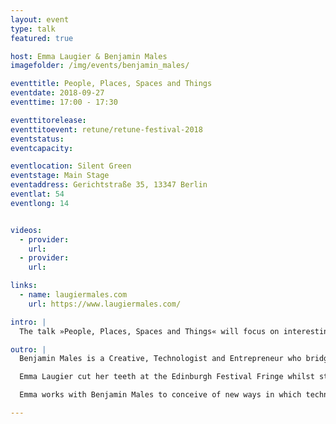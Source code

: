```yaml
---
layout: event
type: talk
featured: true

host: Emma Laugier & Benjamin Males
imagefolder: /img/events/benjamin_males/

eventtitle: People, Places, Spaces and Things
eventdate: 2018-09-27
eventtime: 17:00 - 17:30

eventtitorelease:
eventtitoevent: retune/retune-festival-2018
eventstatus:
eventcapacity:

eventlocation: Silent Green
eventstage: Main Stage
eventaddress: Gerichtstraße 35, 13347 Berlin
eventlat: 54
eventlong: 14


videos:
  - provider:
    url:
  - provider:
    url:

links:
  - name: laugiermales.com
    url: https://www.laugiermales.com/

intro: |
  The talk »People, Places, Spaces and Things« will focus on interesting technologies on the horizon and the ways they might impact our worlds, like flying dresses that ended up on world-famous music artists. Computation and technology has moved from rooms, to tables, to laps, pockets, wrists and now on bodies. As a new generation of products and services are developed in a world with ubiquitous internet and ‘smart’ devices, Benjamin Males will reflect on over 8 years or developing wearable technology for stage and screen and will propose some expectations for a future where technology is embedded in the fibre and fabric of everyday life.

outro: |
  Benjamin Males is a Creative, Technologist and Entrepreneur who bridges the gap between Science and Art. Both a Designer and Engineer by training, Benjamin upholds the principles of cross-disciplinarity and “Skunkworks” to push the boundary of where design and technology meet. Benjamin believes that technology is a ubiquitous resource that can be applied to places and spaces to create extraordinary and unexpected outcomes.In 2011 Benjamin co-founded Studio XO, a creative agency which conceived some of the most high-profile wearable technologies for artists and brands including Haus of Gaga, Arcade Fire, Black Eyed Peas, Pepsi, Disney, Intel and more. Arguably their most famous work was Lady Gaga’s flying dress Volantis, built from titanium and carbon fibre that flew Lady Gaga into her Artpop launch party in 2013. Benjamin consults across the design, technology and entertainment industries on bleeding edge technology.

  Emma Laugier cut her teeth at the Edinburgh Festival Fringe whilst studying at university. She was a producer on the inaugural Old Vic T.S Eliot UK/US exchange hosted by the Old Vic and New York’s public Theatre. Emma went on to produce for Nabokov theatre company, premiering award winning early works by leading writers including Jack Thorne, Phoebe Waller-Bridge, Duncan McMillan and Kate Tempest. Emma has worked for Sonia Friedman Productions, Bill Kenwright Productions and Cameron Mackintosh Ltd on the marketing of shows including Jerusalem, The Phantom of the Opera, Mary Poppins, Les Miserables, Miss Saigon and Hamilton.    

  Emma works with Benjamin Males to conceive of new ways in which technology can enhance the way we perceive, engage and interact with live experiences.

---
```

